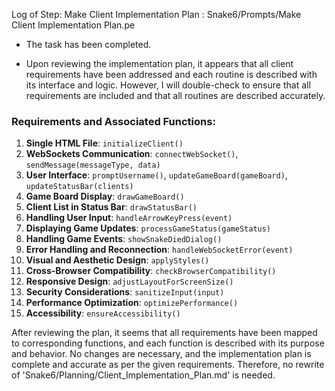 Log of Step: Make Client Implementation Plan : Snake6/Prompts/Make Client Implementation Plan.pe


 - The task has been completed.

 - Upon reviewing the implementation plan, it appears that all client requirements have been addressed and each routine is described with its interface and logic. However, I will double-check to ensure that all requirements are included and that all routines are described accurately.

### Requirements and Associated Functions:

1. **Single HTML File**: `initializeClient()`
2. **WebSockets Communication**: `connectWebSocket()`, `sendMessage(messageType, data)`
3. **User Interface**: `promptUsername()`, `updateGameBoard(gameBoard)`, `updateStatusBar(clients)`
4. **Game Board Display**: `drawGameBoard()`
5. **Client List in Status Bar**: `drawStatusBar()`
6. **Handling User Input**: `handleArrowKeyPress(event)`
7. **Displaying Game Updates**: `processGameStatus(gameStatus)`
8. **Handling Game Events**: `showSnakeDiedDialog()`
9. **Error Handling and Reconnection**: `handleWebSocketError(event)`
10. **Visual and Aesthetic Design**: `applyStyles()`
11. **Cross-Browser Compatibility**: `checkBrowserCompatibility()`
12. **Responsive Design**: `adjustLayoutForScreenSize()`
13. **Security Considerations**: `sanitizeInput(input)`
14. **Performance Optimization**: `optimizePerformance()`
15. **Accessibility**: `ensureAccessibility()`

After reviewing the plan, it seems that all requirements have been mapped to corresponding functions, and each function is described with its purpose and behavior. No changes are necessary, and the implementation plan is complete and accurate as per the given requirements. Therefore, no rewrite of 'Snake6/Planning/Client_Implementation_Plan.md' is needed.